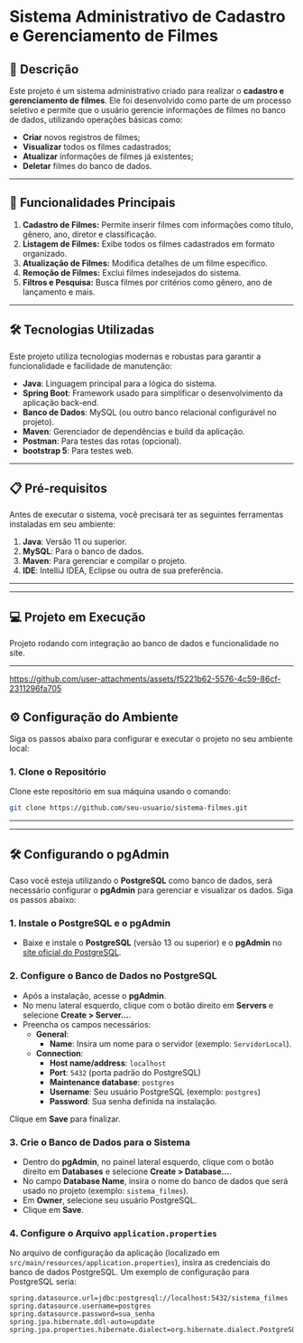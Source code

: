 # Sistema Administrativo de Cadastro e Gerenciamento de Filmes

## 📖 Descrição
Este projeto é um sistema administrativo criado para realizar o **cadastro e gerenciamento de filmes**. Ele foi desenvolvido como parte de um processo seletivo e permite que o usuário gerencie informações de filmes no banco de dados, utilizando operações básicas como:

- **Criar** novos registros de filmes;
- **Visualizar** todos os filmes cadastrados;
- **Atualizar** informações de filmes já existentes;
- **Deletar** filmes do banco de dados.

---

## 🚀 Funcionalidades Principais
1. **Cadastro de Filmes:** Permite inserir filmes com informações como título, gênero, ano, diretor e classificação.
2. **Listagem de Filmes:** Exibe todos os filmes cadastrados em formato organizado.
3. **Atualização de Filmes:** Modifica detalhes de um filme específico.
4. **Remoção de Filmes:** Exclui filmes indesejados do sistema.
5. **Filtros e Pesquisa:** Busca filmes por critérios como gênero, ano de lançamento e mais.

---

## 🛠️ Tecnologias Utilizadas
Este projeto utiliza tecnologias modernas e robustas para garantir a funcionalidade e facilidade de manutenção:

- **Java**: Linguagem principal para a lógica do sistema.
- **Spring Boot**: Framework usado para simplificar o desenvolvimento da aplicação back-end.
- **Banco de Dados**: MySQL (ou outro banco relacional configurável no projeto).
- **Maven**: Gerenciador de dependências e build da aplicação.
- **Postman**: Para testes das rotas (opcional).
- **bootstrap 5**: Para testes web.
---

## 📋 Pré-requisitos
Antes de executar o sistema, você precisará ter as seguintes ferramentas instaladas em seu ambiente:

1. **Java**: Versão 11 ou superior.
2. **MySQL**: Para o banco de dados.
3. **Maven**: Para gerenciar e compilar o projeto.
4. **IDE**: IntelliJ IDEA, Eclipse ou outra de sua preferência.


---
---

## 💻 Projeto em Execução

Projeto rodando com integração ao banco de dados e funcionalidade no site.

---



https://github.com/user-attachments/assets/f5221b62-5576-4c59-86cf-2311296fa705





## ⚙️ Configuração do Ambiente
Siga os passos abaixo para configurar e executar o projeto no seu ambiente local:

### 1. Clone o Repositório
Clone este repositório em sua máquina usando o comando:
```bash
git clone https://github.com/seu-usuario/sistema-filmes.git
```
---


---

## 🛠️ Configurando o pgAdmin

Caso você esteja utilizando o **PostgreSQL** como banco de dados, será necessário configurar o **pgAdmin** para gerenciar e visualizar os dados. Siga os passos abaixo:

### 1. Instale o PostgreSQL e o pgAdmin
- Baixe e instale o **PostgreSQL** (versão 13 ou superior) e o **pgAdmin** no [site oficial do PostgreSQL](https://www.postgresql.org/download/).

### 2. Configure o Banco de Dados no PostgreSQL
- Após a instalação, acesse o **pgAdmin**.
- No menu lateral esquerdo, clique com o botão direito em **Servers** e selecione **Create > Server...**.
- Preencha os campos necessários:
  - **General**:
    - **Name**: Insira um nome para o servidor (exemplo: `ServidorLocal`).
  - **Connection**:
    - **Host name/address**: `localhost`
    - **Port**: `5432` (porta padrão do PostgreSQL)
    - **Maintenance database**: `postgres`
    - **Username**: Seu usuário PostgreSQL (exemplo: `postgres`)
    - **Password**: Sua senha definida na instalação.

Clique em **Save** para finalizar.

### 3. Crie o Banco de Dados para o Sistema
- Dentro do **pgAdmin**, no painel lateral esquerdo, clique com o botão direito em **Databases** e selecione **Create > Database...**.
- No campo **Database Name**, insira o nome do banco de dados que será usado no projeto (exemplo: `sistema_filmes`).
- Em **Owner**, selecione seu usuário PostgreSQL.
- Clique em **Save**.

### 4. Configure o Arquivo `application.properties`
No arquivo de configuração da aplicação (localizado em `src/main/resources/application.properties`), insira as credenciais do banco de dados PostgreSQL. Um exemplo de configuração para PostgreSQL seria:

```properties
spring.datasource.url=jdbc:postgresql://localhost:5432/sistema_filmes
spring.datasource.username=postgres
spring.datasource.password=sua_senha
spring.jpa.hibernate.ddl-auto=update
spring.jpa.properties.hibernate.dialect=org.hibernate.dialect.PostgreSQLDialect
